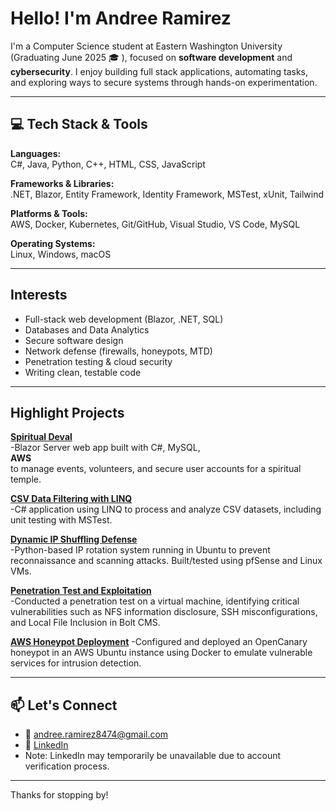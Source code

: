 # Hello! I'm Andree Ramirez

I'm a Computer Science student at Eastern Washington University (Graduating June 2025 🎓 ), focused on **software development** and **cybersecurity**. I enjoy building full stack applications, automating tasks, and exploring ways to secure systems through hands-on experimentation.

---

## 💻 Tech Stack & Tools

**Languages:**  
C#, Java, Python, C++, HTML, CSS, JavaScript

**Frameworks & Libraries:**  
.NET, Blazor, Entity Framework, Identity Framework, MSTest, xUnit, Tailwind 

**Platforms & Tools:**  
AWS, Docker, Kubernetes, Git/GitHub, Visual Studio, VS Code, MySQL  

**Operating Systems:**  
Linux, Windows, macOS

---

## Interests

- Full-stack web development (Blazor, .NET, SQL)
- Databases and Data Analytics
- Secure software design
- Network defense (firewalls, honeypots, MTD)
- Penetration testing & cloud security
- Writing clean, testable code

---

## Highlight Projects

**[Spiritual Deval](https://github.com/Sanmeet-EWU/cscd-488-490-project-spiritual-deval)**  
-Blazor Server web app built with C#, MySQL,  
**AWS**  
to manage events, volunteers, and secure user accounts for a spiritual temple.

**[CSV Data Filtering with LINQ](https://github.com/Aramirez61/EWU-CSCD371-2024-Winter/tree/LINQ_DATA_FILTERING)**  
-C# application using LINQ to process and analyze CSV datasets, including unit testing with MSTest.

**[Dynamic IP Shuffling Defense](https://drive.google.com/file/d/12Uwjm2qxqHEAN82_29VmoJU0ZBP2bNEu/view)**  
-Python-based IP rotation system running in Ubuntu to prevent reconnaissance and scanning attacks. Built/tested using pfSense and Linux VMs.

**[Penetration Test and Exploitation](https://drive.google.com/file/d/1AXwRPOQWVj0ax8p2aFxKuNUd1mWmR3cs/view?usp=sharing**)**  
-Conducted a penetration test on a virtual machine, identifying critical vulnerabilities such as NFS information disclosure, SSH misconfigurations, and Local File Inclusion in Bolt CMS. 

**[AWS Honeypot Deployment](https://drive.google.com/file/d/1t8kPwWOruTE3tBG9jbGhvw2HLHvB_Jdw/view?usp=sharing)**
-Configured and deployed an OpenCanary honeypot in an AWS Ubuntu instance using Docker to emulate vulnerable services for intrusion detection.

---

## 📫 Let's Connect

- 📧 andree.ramirez8474@gmail.com  
- 🔗 [LinkedIn](https://linkedin.com/in/andree-ramirez61)
- Note: LinkedIn may temporarily be unavailable due to account verification process.

---

Thanks for stopping by!
